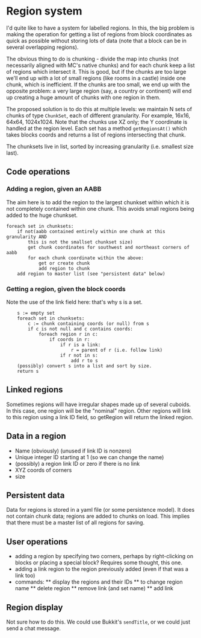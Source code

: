 # Region system
I'd quite like to have a system for labelled regions. In this, the big
problem is making the operation for getting a list of regions from block
coordinates as quick as possible without storing lots of data (note that
a block can be in several overlapping regions).

The obvious thing to do is chunking - divide the map into chunks (not 
necessarily aligned with MC's native chunks) and for each chunk keep a
list of regions which intersect it. This is good, but if the chunks
are too large we'll end up with a lot of small regions (like rooms in
a castle) inside one chunk, which is inefficient. If the chunks are too
small, we end up with the opposite problem: a very large region (say,
a country or continent) will end up creating a huge amount of chunks
with one region in them.

The proposed solution is to do this at multiple levels: we 
maintain N sets of chunks of type ```ChunkSet```, each of different
granularity. For example, 16x16, 64x64, 1024x1024. Note that the chunks
use XZ only; the Y coordinate is handled at the region level.
Each set has a
method ```getRegionsAt()``` which takes blocks coords and returns
a list of regions intersecting that chunk.

The chunksets live in list, sorted by increasing granularity (i.e.
smallest size last).

## Code operations
### Adding a region, given an AABB
The aim here is to add the region to the largest chunkset within
which it is not completely contained within one chunk. This avoids
small regions being added to the huge chunkset.
```
foreach set in chunksets:
    if not(aabb contained entirely within one chunk at this granularity AND
        this is not the smallset chunkset size)
        get chunk coordinates for southwest and northeast corners of aabb
        for each chunk coordinate within the above:
            get or create chunk
            add region to chunk
    add region to master list (see "persistent data" below)
```            

### Getting a region, given the block coords
Note the use of the link field here: that's why s is a set.
```
    s := empty set
    foreach set in chunksets:
        c := chunk containing coords (or null) from s
        if c is not null and c contains coords:
            foreach region r in c:
                if coords in r:
                    if r is a link:
                        r = parent of r (i.e. follow link)
                    if r not in s:
                        add r to s
    (possibly) convert s into a list and sort by size.
    return s
```

## Linked regions
Sometimes regions will have irregular shapes made up of several
cuboids. In this case, one region will be the "nominal" region.
Other regions will link to this region using a link ID field,
so getRegion will return the linked region.

## Data in a region

* Name (obviously) (unused if link ID is nonzero)
* Unique integer ID starting at 1 (so we can change the name)
* (possibly) a region link ID or zero if there is no link
* XYZ coords of corners
* size

## Persistent data
Data for regions is stored in a yaml file (or some persistence model).
It does not contain chunk data; regions are added to chunks on load.
This implies that there must be a master list of all regions for saving.


## User operations        
    
* adding a region by specifying two corners, perhaps by right-clicking on
blocks or placing a special block? Requires some thought, this one.
* adding a link region to the region previously added (even if that was a link
too)
* commands:
** display the regions and their IDs
** to change region name
** delete region
** remove link (and set name)
** add link

## Region display

Not sure how to do this. We could use Bukkit's ```sendTitle```, or
we could just send a chat message.
